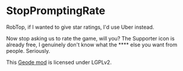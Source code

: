 # StopPromptingRate
RobTop, if I wanted to give star ratings, I'd use Uber instead.

Now stop asking us to rate the game, will you? The Supporter icon is already free, I genuinely don't know what the \*\*\*\* else you want from people. Seriously.

This [Geode mod](https://geode-sdk.org) is licensed under LGPLv2.